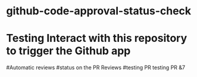 # github-code-approval-status-check
# Testing Interact with this repository to trigger the Github app
#Automatic reviews
#status on the PR Reviews
#testing PR
testing PR &7
